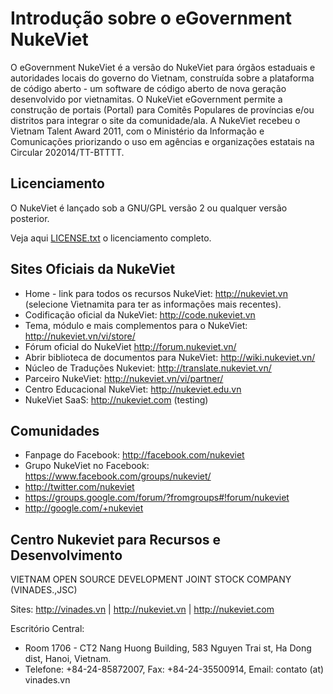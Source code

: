 # Introdução sobre o eGovernment NukeViet

O eGovernment NukeViet é a versão do NukeViet para órgãos estaduais e autoridades locais do governo do Vietnam, construída sobre a plataforma de código aberto - um software de código aberto de nova geração desenvolvido por vietnamitas. O NukeViet eGovernment permite a construção de portais (Portal) para Comitês Populares de províncias e/ou distritos para integrar o site da comunidade/ala. A NukeViet recebeu o Vietnam Talent Award 2011, com o Ministério da Informação e Comunicações priorizando o uso em agências e organizações estatais na Circular 202014/TT-BTTTT.

## Licenciamento
O NukeViet é lançado sob a GNU/GPL versão 2 ou qualquer versão posterior.

Veja aqui [LICENSE.txt](LICENSE.txt) o licenciamento completo.

## Sites Oficiais da NukeViet
  - Home - link para todos os recursos NukeViet: http://nukeviet.vn (selecione Vietnamita para ter as informações mais recentes).
  - Codificação oficial da NukeViet: http://code.nukeviet.vn
  - Tema, módulo e mais complementos para o NukeViet: http://nukeviet.vn/vi/store/
  - Fórum oficial do NukeViet http://forum.nukeviet.vn/
  - Abrir biblioteca de documentos para NukeViet: http://wiki.nukeviet.vn/
  - Núcleo de Traduções Nukeviet: http://translate.nukeviet.vn/
  - Parceiro NukeViet: http://nukeviet.vn/vi/partner/
  - Centro Educacional NukeViet: http://nukeviet.edu.vn
  - NukeViet SaaS: http://nukeviet.com (testing)

## Comunidades
  - Fanpage do Facebook: http://facebook.com/nukeviet
  - Grupo NukeViet no Facebook: https://www.facebook.com/groups/nukeviet/
  - http://twitter.com/nukeviet
  - https://groups.google.com/forum/?fromgroups#!forum/nukeviet
  - http://google.com/+nukeviet



## Centro Nukeviet para Recursos e Desenvolvimento
VIETNAM OPEN SOURCE DEVELOPMENT JOINT STOCK COMPANY (VINADES.,JSC)

Sites: http://vinades.vn | http://nukeviet.vn | http://nukeviet.com

Escritório Central:
  - Room 1706 - CT2 Nang Huong Building, 583 Nguyen Trai st, Ha Dong dist, Hanoi, Vietnam.
  - Telefone: +84-24-85872007, Fax: +84-24-35500914, Email: contato (at) vinades.vn
  
